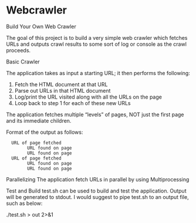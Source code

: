 # Webcrawler
Build Your Own Web Crawler

The goal of this project is to build a very simple web crawler which fetches URLs and outputs crawl results to some sort of log or console as the crawl proceeds.

Basic Crawler

The application takes as input a starting URL; it then performs the following:
1. Fetch the HTML document at that URL
2. Parse out URLs in that HTML document
3. Log/print the URL visited along with all the URLs on the page 
4. Loop back to step 1 for each of these new URLs

The application fetches multiple “levels” of pages, NOT just the first page and its immediate children.

Format of the output as follows:

      URL of page fetched 
            URL found on page 
            URL found on page 
      URL of page fetched 
            URL found on page 
            URL found on page
      
  
  
Parallelizing
The application fetch URLs in parallel by using Multiprocessing

Test and Build
test.sh can be used to build and test the application.
Output will be generated to stdout.
I would suggest to pipe test.sh to an output file, such as below:

./test.sh > out 2>&1
